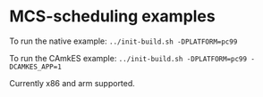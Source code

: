 <!--
     Copyright 2020, Data61, CSIRO (ABN 41 687 119 230)

     SPDX-License-Identifier: CC-BY-SA-4.0
-->

# MCS-scheduling examples

To run the native example:
`../init-build.sh -DPLATFORM=pc99`

To run the CAmkES example:
`../init-build.sh -DPLATFORM=pc99 -DCAMKES_APP=1`

Currently x86 and arm supported.

